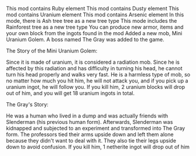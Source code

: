 This mod contains Ruby element
This mod contains Dusty element
This mod contains Uranium element
This mod contains Arsenic element
In this mode, there is Ash tree tree as a new tree type
This mode includes the Rainforest tree as a new tree type
You can produce new armor, items and your own block from the ingots found in the mod
Added a new mob, Mini Uranium Golem.
A boss named The Gray was added to the game.

The Story of the Mini Uranium Golem:

Since it is made of uranium, it is considered a radiation mob. Since he is affected by this radiation and has difficulty in turning his head, he cannot turn his head properly and walks very fast. He is a harmless type of mob, so no matter how much you hit him, he will not attack you, and if you pick up a uranium ingot, he will follow you. If you kill him, 2 uranium blocks will drop out of him, and you will get 18 uranium ingots in total.

The Gray's Story:

He was a human who lived in a dump and was actually friends with Slenderman (his previous human form). Afterwards, Slenderman was kidnapped and subjected to an experiment and transformed into The Gray form. The professors tied their arms upside down and left them alone because they didn't want to deal with it. They also tie their legs upside down to avoid confusion. If you kill him, 1 netherite ingot will drop out of him